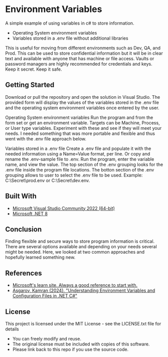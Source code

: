 # Environment Variables

A simple example of using variables in c# to store information.  

* Operating System environment variables
* Variables stored in a .env file without additional libraries 

This is useful for moving from different environments such as Dev, QA, and Prod. This can be used to store confidential information but it will be in clear text and available with anyone that has machine or file access. Vaults or password managers are highly recommended for credentials and keys. Keep it secret. Keep it safe.

## Getting Started

Download or pull the repository and open the solution in Visual Studio. The provided form will display the values of the variables stored in the .env file and the operating system environment variables once entered by the user.

Operating System environment variables
Run the program and from the form set or get an environment variable. Targets can be Machine, Process, or User type variables. Experiment with these and see if they will meet your needs. I needed something that was more portable and flexible and thus went with the .env file approach below.  

Variables stored in a .env file
Create a .env file and populate it with the needed information using a Name=Value format, per line. Or copy and rename the .env-sample file to .env. Run the program, enter the variable name, and view the value. The top section of the .env grouping looks for the .env file inside the program file locations. The botton section of the .env grouping allows to user to select the .env file to be used. Example: C:\Secret\prod.env or C:\Secret\dev.env. 

## Built With

* [Microsoft Visual Studio Community 2022 (64-bit)](https://visualstudio.microsoft.com/) 
* [Microsoft .NET 8](https://dotnet.microsoft.com/download/dotnet/8.0) 

## Conclusion

Finding flexible and secure ways to store program information is critical. There are several options available and depending on your needs several might be needed. Here, we looked at two common approaches and hopefully learned something new.  

## References

* [Microsoft's learn site. Always a good reference to start with.](https://learn.microsoft.com/en-us/dotnet/api/system.environment.getenvironmentvariable?view=net-8.0)
* [Asgarov, Kamran (2024). "Understanding Environment Variables and Configuration Files in .NET C#"](https://medium.com/@tivole/understanding-environment-variables-and-configuration-files-in-net-c-88aa8601b332)

## License

This project is licensed under the MIT License - see the LICENSE.txt file for details

* You can freely modify and reuse.
* The original license must be included with copies of this software.
* Please link back to this repo if you use the source code.
